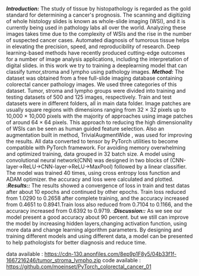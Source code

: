 ***Introduction:*** The study of tissue by histopathology is regarded as the gold standard for determining a cancer's prognosis.
The scanning and digitizing of whole histology slides is known as whole-slide imaging (WSI), and it is currently being used in pathology labs all over the world.
Analyzing these images takes time due to the complexity of WSIs and the rise in the number of suspected cancer cases. Automated diagnosis of tumorous tissue helps in elevating the precision, speed, and reproducibility of research. Deep learning-based methods have recently produced cutting-edge outcomes for a number of image analysis applications, including the interpretation of digital slides. in this work we try to training a deeplearning model that can classify tumor,stroma and lympho using pathology images.
***Method:*** The dataset was obtained from a free full-slide imaging database containing colorectal cancer pathology images. We used three categories of this dataset. Tumor, stroma and lympho groups were divided into training and testing datasets of 500 and 125 images, respectively. Train and test datasets were in different folders, all in main data folder. Image patches are usually square regions with dimensions ranging from 32 × 32 pixels up to 10,000 × 10,000 pixels with the majority of approaches using image patches of around 64 × 64 pixels. This approach to reducing the high dimensionality of WSIs can be seen as human guided feature selection. Also an augmentation built in method, TrivialAugmentWide , was used for improving the results. All data converted to tensor by PyTorch utilities to become compatible with PyTorch framework. For avoiding memory overwhelming and optimized training, data grouped in 32 batch size. A model using convolutional neural network(CNN) was designed in two blocks of (CNN-layer->ReLU->CNN-layer->ReLU->MaxPool) followed by a linear classifier. The model was trained 40 times, using cross entropy loss function and ADAM optimizer. the accuracy and loss were calculated and plotted.
:***Results::*** The results showed a convergence of loss in train and test datas after about 10 epochs and continued by other epochs. Train loss reduced from 1.0290 to 0.2658 after complete training, and the accuracy increased from 0.4651 to 0.8941.Train loss also reduced from 0.7104 to 0.1166, and the accuracy increased from 0.6392 to 0.9719. 
:***Discussion::*** As we see our model present a good accuracy about 90 percent. but we still can improve the model by increasing hidden layers,changing activation function, using more data and change learning algorithm parameters. By designing and training different models and using different data, a model can be presented to help pathologists for better diagnosis and reduce time.


data available : https://cdn-130.anonfiles.com/8ep9p1F8y5/04b33f1f-1667216246/tumor_stroma_lympho.zip
code available : https://github.com/moeinset/PyTorch_colorectal_cancer_01
